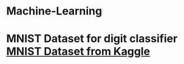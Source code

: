 # Machine-Learning

# MNIST Dataset for digit classifier [ MNIST Dataset from Kaggle](https://www.kaggle.com/competitions/digit-recognizer/data?select=sample_submission.csv)
